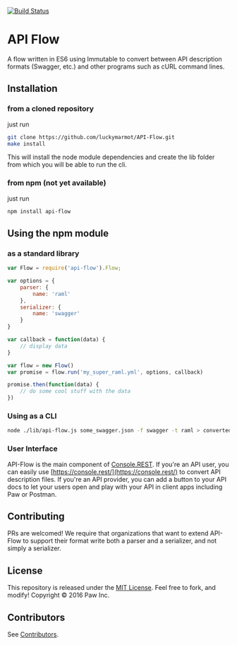 [![Build Status](https://travis-ci.org/luckymarmot/API-Flow.svg?branch=master)](https://travis-ci.org/luckymarmot/API-Flow)

# API Flow

A flow written in ES6 using Immutable to convert between API description formats (Swagger, etc.) and other programs such as cURL command lines.

## Installation

### from a cloned repository

just run

```sh
git clone https://github.com/luckymarmot/API-Flow.git
make install
```

This will install the node module dependencies and create the lib folder from which you will be able to run the cli.

### from npm (not yet available)

just run

```sh
npm install api-flow
```

## Using the npm module
### as a standard library

```js
var Flow = require('api-flow').Flow;

var options = {
    parser: {
        name: 'raml'
    },
    serializer: {
        name: 'swagger'
    }
}

var callback = function(data) {
    // display data
}

var flow = new Flow()
var promise = flow.run('my_super_raml.yml', options, callback)

promise.then(function(data) {
    // do some cool stuff with the data
})
```

### Using as a CLI

```sh
node ./lib/api-flow.js some_swagger.json -f swagger -t raml > converted.yml
```

### User Interface

API-Flow is the main component of [Console.REST](https://github.com/luckymarmot/console-rest). If you're an API user, you can easily use [https://console.rest/](https://console.rest/) to convert API description files. If you're an API provider, you can add a button to your API docs to let your users open and play with your API in client apps including Paw or Postman.

## Contributing

PRs are welcomed!
We require that organizations that want to extend API-Flow to support their format write both a parser and a serializer, and not simply a serializer.

## License

This repository is released under the [MIT License](LICENSE). Feel free to fork, and modify!
Copyright © 2016 Paw Inc.

## Contributors

See [Contributors](https://github.com/luckymarmot/API-Flow/graphs/contributors).
